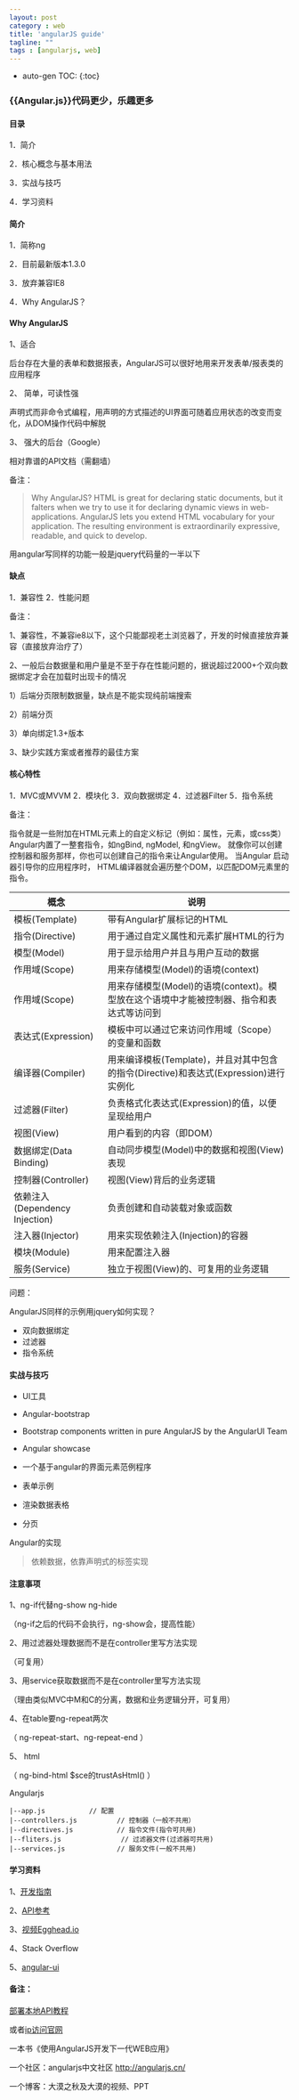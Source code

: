 ```yaml
---
layout: post
category : web
title: 'angularJS guide'
tagline: ""
tags : [angularjs, web]
---
```


* auto-gen TOC:
{:toc}

### {{Angular.js}}代码更少，乐趣更多

#### 目录

1．简介

2．核心概念与基本用法

3．实战与技巧

4．学习资料

#### 简介

1．简称ng

2．目前最新版本1.3.0

3．放弃兼容IE8

4．Why AngularJS？

<!--break-->	

#### Why AngularJS


1、适合

后台存在大量的表单和数据报表，AngularJS可以很好地用来开发表单/报表类的应用程序

2、 简单，可读性强

声明式而非命令式编程，用声明的方式描述的UI界面可随着应用状态的改变而变化，从DOM操作代码中解脱

3、 强大的后台（Google）

相对靠谱的API文档（需翻墙）

备注：

> Why AngularJS?
> HTML is great for declaring static documents, but it falters when we try to use it for declaring dynamic views in web-applications. AngularJS lets you extend HTML vocabulary for your application. The resulting environment is extraordinarily expressive, readable, and quick to develop.

用angular写同样的功能一般是jquery代码量的一半以下

#### 缺点

1．兼容性
2．性能问题

备注：

1、兼容性，不兼容ie8以下，这个只能鄙视老土浏览器了，开发的时候直接放弃兼容（直接放弃治疗了）

2、一般后台数据量和用户量是不至于存在性能问题的，据说超过2000+个双向数据绑定才会在加载时出现卡的情况

1）后端分页限制数据量，缺点是不能实现纯前端搜索

2）前端分页

3）单向绑定1.3+版本

3、缺少实践方案或者推荐的最佳方案

#### 核心特性

1．MVC或MVVM
2．模块化
3．双向数据绑定
4．过滤器Filter
5．指令系统

备注：

指令就是一些附加在HTML元素上的自定义标记（例如：属性，元素，或css类）
Angular内置了一整套指令，如ngBind, ngModel, 和ngView。 就像你可以创建控制器和服务那样，你也可以创建自己的指令来让Angular使用。 当Angular 启动器引导你的应用程序时， HTML编译器就会遍历整个DOM，以匹配DOM元素里的指令。

<table class="table">
	<thead>
		<th>概念</th>
		<th>说明</th>
	</thead>
	<tbody>
		<tr>
			<td>模板(Template)</td>
			<td>带有Angular扩展标记的HTML</td>
		</tr>
		<tr>
			<td>指令(Directive)</td>
			<td>用于通过自定义属性和元素扩展HTML的行为</td>
		</tr>
		<tr>
			<td>模型(Model)</td>
			<td>用于显示给用户并且与用户互动的数据</td>
		</tr>
		<tr>
			<td>作用域(Scope)</td>
			<td>用来存储模型(Model)的语境(context)</td>
		</tr>
		<tr>
			<td>作用域(Scope)</td>
			<td>用来存储模型(Model)的语境(context)。模型放在这个语境中才能被控制器、指令和表达式等访问到</td>
		</tr>
		<tr>
			<td>表达式(Expression)</td>
			<td>模板中可以通过它来访问作用域（Scope）的变量和函数</td>
		</tr>
		<tr>
			<td>编译器(Compiler)</td>
			<td>用来编译模板(Template)，并且对其中包含的指令(Directive)和表达式(Expression)进行实例化</td>
		</tr>
		<tr>
			<td>过滤器(Filter)</td>
			<td>负责格式化表达式(Expression)的值，以便呈现给用户</td>
		</tr>
		<tr>
			<td>视图(View)</td>
			<td>用户看到的内容（即DOM）</td>
		</tr>
		<tr>
			<td>数据绑定(Data Binding)</td>
			<td>自动同步模型(Model)中的数据和视图(View)表现</td>
		</tr>
		<tr>
			<td>控制器(Controller)</td>
			<td>视图(View)背后的业务逻辑</td>
		</tr>
		<tr>
			<td>依赖注入(Dependency Injection)</td>
			<td>负责创建和自动装载对象或函数</td>
		</tr>
		<tr>
			<td>注入器(Injector)</td>
			<td>用来实现依赖注入(Injection)的容器</td>
		</tr>
		<tr>
			<td>模块(Module)</td>
			<td>用来配置注入器</td>
		</tr>
		<tr>
			<td>服务(Service)</td>
			<td>独立于视图(View)的、可复用的业务逻辑</td>
		</tr>
	</tbody>
</table>

问题：
	
AngularJS同样的示例用jquery如何实现？

- 双向数据绑定
- 过滤器
- 指令系统

#### 实战与技巧

- UI工具
- Angular-bootstrap
- Bootstrap components written in pure AngularJS by the AngularUI Team
- Angular showcase
- 一个基于angular的界面元素范例程序

- 表单示例
- 渲染数据表格
- 分页

Angular的实现

> 依赖数据，依靠声明式的标签实现

#### 注意事项


1、ng-if代替ng-show ng-hide

（ng-if之后的代码不会执行，ng-show会，提高性能）

2、用过滤器处理数据而不是在controller里写方法实现

（可复用）

3、用service获取数据而不是在controller里写方法实现

（理由类似MVC中M和C的分离，数据和业务逻辑分开，可复用）

4、在table要ng-repeat两次

（ ng-repeat-start、ng-repeat-end ）

5、 html

（ ng-bind-html  $sce的trustAsHtml() ）


Angularjs

	|--app.js           // 配置
	|--controllers.js          // 控制器（一般不共用）
	|--directives.js           // 指令文件(指令可共用)
	|--fliters.js               // 过滤器文件(过滤器可共用)
	|--services.js             // 服务文件(一般不共用)

#### 学习资料

1、[开发指南](https://gitcafe.com/Angularjs/Angularjs-Developer-Guide/blob/master/AngularJS%E5%BC%80%E5%8F%91%E6%8C%87%E5%8D%9701%EF%BC%9AAngularJS%E7%AE%80%E4%BB%8B.md)

2、[API参考](http://ngnice.com/docs/api)

3、[视频Egghead.io](http://pan.baidu.com/share/link?shareid=421562&uk=724988755&third=15)

4、Stack Overflow

5、[angular-ui](http://angular-ui.github.io/)

#### 备注：

[部署本地API教程](http://ngnice.com/posts/b667dee0150448)
	
或者[ip访问官网](http://182.92.105.242/angular/build/docs)	

一本书《使用AngularJS开发下一代WEB应用》

一个社区：angularjs中文社区 http://angularjs.cn/

一个博客：大漠之秋及大漠的视频、PPT









